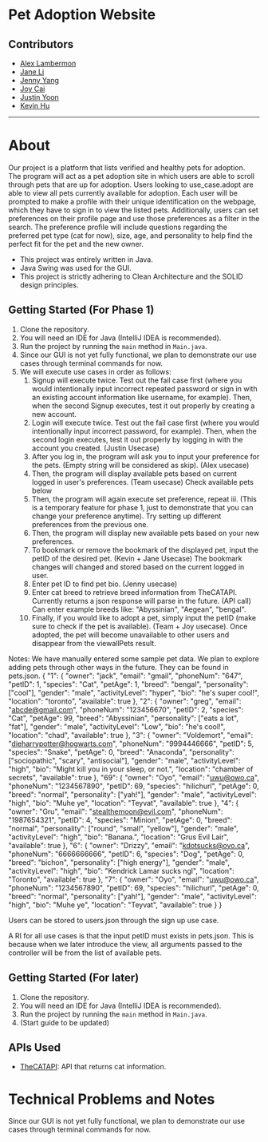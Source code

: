 # Pet Adoption Website

## Contributors
* [Alex Lambermon](https://github.com/lamberm2)
* [Jane Li](https://github.com/snowykitkat)
* [Jenny Yang](https://github.com/yangje02)
* [Joy Cai](https://github.com/Joyce12345678)
* [Justin Yoon](https://github.com/justinyoon95)
* [Kevin Hu](https://github.com/koolgreg2009)

<hr>

# About
Our project is a platform that lists verified and healthy pets for adoption.
The program will act as a pet adoption site in which users are able to scroll through pets that are up for adoption. 
Users looking to use_case.adopt are able to view all pets currently available for adoption. 
Each user will be prompted to make a profile with their unique identification on the webpage, 
which they have to sign in to view the listed pets. 
Additionally, users can set preferences on their profile page and use those preferences as a filter in the search. 
The preference profile will include questions regarding the preferred pet type (cat for now), size, age, and 
personality to help find the perfect fit for the pet and the new owner.

* This project was entirely written in Java. 
* Java Swing was used for the GUI.
* This project is strictly adhering to Clean Architecture and the SOLID design principles.

## Getting Started (For Phase 1)
1. Clone the repository.
2. You will need an IDE for Java (IntelliJ IDEA is recommended).
3. Run the project by running the `main` method in `Main.java`.
4. Since our GUI is not yet fully functional, we plan to demonstrate our use cases through terminal commands for now.
5. We will execute use cases in order as follows:
   1. Signup will execute twice. Test out the fail case first (where you would intentionally input incorrect repeated 
   password or sign in with an existing account information like username, for example). Then, when the second Signup
   executes, test it out properly by creating a new account.
   2. Login will execute twice. Test out the fail case first (where you would intentionally input incorrect password, 
   for example). Then, when the second login executes, test it out properly by logging in with the account you created.
      (Justin Usecase)
   3. After you log in, the program will ask you to input your preference for the pets. (Empty string will be considered as skip). (Alex usecase)
   4. Then, the program will display available pets based on current logged in user's preferences. (Team usecase) Check available pets below
   5. Then, the program will again execute set preference, repeat iii. (This is a temporary feature for phase 1, just to
   demonstrate that you can change your preference anytime). Try setting up different preferences from the previous one.
   6. Then, the program will display new available pets based on your new preferences. 
   7. To bookmark or remove the bookmark of the displayed pet, input the petID of the desired pet. (Kevin + Jane Usecase) The bookmark changes will changed and stored based on the current logged in user. 
   8. Enter pet ID to find pet bio. (Jenny usecase) 
   9. Enter cat breed to retrieve breed information from TheCATAPI. Currently returns a json response will parse in the future. (API call) Can enter example breeds like: "Abyssinian", "Aegean", "bengal".
   8. Finally, if you would like to adopt a pet, simply input the petID (make sure to check if the pet is available). (Team + Joy usecase). Once adopted, the pet will become unavailable to other users and disappear from the viewallPets result.

Notes:
We have manually entered some sample pet data. We plan to explore adding pets through other ways in the future.
They can be found in pets.json.
{
"1": {
"owner": "jack",
"email": "gmail",
"phoneNum": "647",
"petID": 1,
"species": "Cat",
"petAge": 1,
"breed": "bengal",
"personality": ["cool"],
"gender": "male",
"activityLevel": "hyper",
"bio": "he's super cool!",
"location": "toronto",
"available": true
},
"2": {
"owner": "greg",
"email": "abcde@gmail.com",
"phoneNum": "123456670",
"petID": 2,
"species": "Cat",
"petAge": 99,
"breed": "Abyssinian",
"personality": ["eats a lot", "fat"],
"gender": "male",
"activityLevel": "Low",
"bio": "he's cool!",
"location": "chad",
"available": true
},
"3": {
"owner": "Voldemort",
"email": "dieharrypotter@hogwarts.com",
"phoneNum": "9994446666",
"petID": 5,
"species": "Snake",
"petAge": 0,
"breed": "Anaconda",
"personality": ["sociopathic", "scary", "antisocial"],
"gender": "male",
"activityLevel": "high",
"bio": "Might kill you in your sleep, or not.",
"location": "chamber of secrets",
"available": true
},
"69": {
"owner": "Oyo",
"email": "uwu@owo.ca",
"phoneNum": "1234567890",
"petID": 69,
"species": "hilichurl",
"petAge": 0,
"breed": "normal",
"personality": ["yah!"],
"gender": "male",
"activityLevel": "high",
"bio": "Muhe ye",
"location": "Teyvat",
"available": true
},
"4": {
"owner": "Gru",
"email": "stealthemoon@evil.com",
"phoneNum": "1987654321",
"petID": 4,
"species": "Minion",
"petAge": 0,
"breed": "normal",
"personality": ["round", "small", "yellow"],
"gender": "male",
"activityLevel": "high",
"bio": "Banana.",
"location": "Grus Evil Lair",
"available": true
},
"6": {
"owner": "Drizzy",
"email": "kdotsucks@ovo.ca",
"phoneNum": "6666666666",
"petID": 6,
"species": "Dog",
"petAge": 0,
"breed": "bichon",
"personality": ["high energy"],
"gender": "male",
"activityLevel": "high",
"bio": "Kendrick Lamar sucks ngl",
"location": "Toronto",
"available": true
},
"7": {
"owner": "Oyo",
"email": "uwu@owo.ca",
"phoneNum": "1234567890",
"petID": 69,
"species": "hilichurl",
"petAge": 0,
"breed": "normal",
"personality": ["yah!"],
"gender": "male",
"activityLevel": "high",
"bio": "Muhe ye",
"location": "Teyvat",
"available": true
}
}

Users can be stored to users.json through the sign up use case.

A RI for all use cases is that the input petID must exists in pets.json. This is because when we later introduce the view,
all arguments passed to the controller will be from the list of available pets.

## Getting Started (For later)
1. Clone the repository.
2. You will need an IDE for Java (IntelliJ IDEA is recommended).
3. Run the project by running the `main` method in `Main.java`.
4. (Start guide to be updated)

## APIs Used 
* [TheCATAPI](https://documenter.getpostman.com/view/5578104/RWgqUxxh#intro): API that returns cat information.

# Technical Problems and Notes
Since our GUI is not yet fully functional, we plan to demonstrate our use cases through terminal commands for now.


